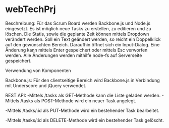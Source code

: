webTechPrj
==========


Beschreibung: Für das Scrum Board werden Backbone.js und Node.js eingesetzt. 
Es ist möglich neue Tasks zu erstellen, zu editieren und zu löschen. Die Statis, sowie die geplante Zeit können mittels Dropdown verändert werden. Soll ein Text geändert werden, so reicht ein Doppelklick auf den gewünschten Bereich. Daraufhin öffnet sich ein Input-Dialog. Eine Änderung kann mittels Enter gespeichert oder mittels Esc verworfen werden.
Alle Änderungen werden mithilfe node-fs auf Serverseite gespeichert.


Verwendung von Komponenten

Backbone.js: Für den clientseitige Bereich wird Backbone.js in Verbindung mit Underscore und jQuery verwendet.

REST API: 
 -Mittels /tasks als GET-Methode kann die Liste geladen werden.
 -Mittels /tasks als POST-Methode wird ein neuer Task angelegt.
 
 -Mittels /tasks/:id als PUT-Methode wird ein bestehender Task bearbeitet.
 
 -Mittels /tasks/:id als DELETE-Methode wird ein bestehender Task gelöscht.
 
